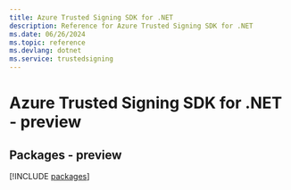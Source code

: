 ```yaml
---
title: Azure Trusted Signing SDK for .NET
description: Reference for Azure Trusted Signing SDK for .NET
ms.date: 06/26/2024
ms.topic: reference
ms.devlang: dotnet
ms.service: trustedsigning
---
```

# Azure Trusted Signing SDK for .NET - preview
## Packages - preview
[!INCLUDE [packages](trusted-signing-index.md)]